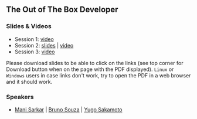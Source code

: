 ## The Out of The Box Developer

### Slides & Videos

- Session 1: [video](https://www.youtube.com/watch?v=JYJVQhYbIb8)
- Session 2: [slides](AI-v_s-ML-v_s-DL.pdf) | [video](https://www.youtube.com/watch?v=QPu8c3hmTQo)
- Session 3: [video](https://www.youtube.com/watch?v=9p1-EdD7WX0)

Please download slides to be able to click on the links (see top corner for Download button when on the page with the PDF displayed). `Linux` or `Windows` users in case links don't work, try to open the PDF in a web browser and it should work.

### Speakers

- [Mani Sarkar](http://github.com/neomatrix369) | [Bruno Souza](https://twitter.com/brjavaman) | [Yugo Sakamoto](https://twitter.com/ymoto)